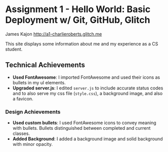 Assignment 1 - Hello World: Basic Deployment w/ Git, GitHub, Glitch
===

James Kajon
http://a1-charlieroberts.glitch.me

This site displays some information about me and my experience as a CS student.

## Technical Achievements
- **Used FontAwesome**: I imported FontAwesome and used their icons as bullets in my ul elements.
- **Upgraded server.js**: I edited `server.js` to include accurate status codes and to also serve my css file (`style.css`), a background image, and also a favicon.

### Design Achievements
- **Used custom bullets**: I used FontAwesome icons to convey meaning with bullets. Bullets distinguished between completed and current classes.
- **Added Background**: I added a background image and solid background with minor opacity.

